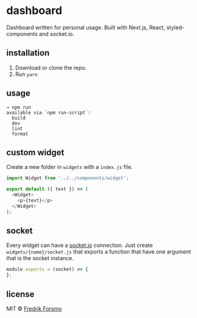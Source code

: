 # dashboard

Dashboard written for personal usage. Built with Next.js, React, styled-components and socket.io.

## installation

1. Download or clone the repo.
2. Run `yarn`

## usage

```
→ npm run
available via `npm run-script`:
  build
  dev
  lint
  format
```

## custom widget

Create a new folder in `widgets` with a `index.js` file. 

```js
import Widget from '../../components/widget';

export default ({ text }) => (
  <Widget>
    <p>{text}</p>
  </Widget>
);
```

## socket

Every widget can have a [socket.io](https://socket.io/) connection. Just create `widgets/{name}/socket.js` that exports a function that have one argument that is the socket instance.

```js
module.exports = (socket) => {
};
```

## license

MIT © [Fredrik Forsmo](https://github.com/frozzare)
